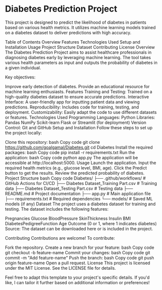 # Diabetes Prediction Project
This project is designed to predict the likelihood of diabetes in patients based on various health metrics. It utilizes machine learning models trained on a diabetes dataset to deliver predictions with high accuracy.

Table of Contents
Overview
Features
Technologies Used
Setup and Installation
Usage
Project Structure
Dataset
Contributing
License
Overview
The Diabetes Prediction Project aims to assist healthcare professionals in diagnosing diabetes early by leveraging machine learning. The tool takes various health parameters as input and outputs the probability of diabetes in a given individual.

Key objectives:

Improve early detection of diabetes.
Provide an educational resource for machine learning enthusiasts.
Features
Training and Testing: Trained on a high-quality diabetes dataset to ensure accurate predictions.
Interactive Interface: A user-friendly app for inputting patient data and viewing predictions.
Reproducibility: Includes code for training, testing, and deployment.
Customizability: Easily adapt the code to use different datasets or features.
Technologies Used
Programming Languages: Python
Libraries:
Pandas
NumPy
Scikit-learn
Flask or Streamlit (for deployment)
Version Control: Git and GitHub
Setup and Installation
Follow these steps to set up the project locally:

Clone this repository:
bash
Copy code
git clone https://github.com/goalgamal/Diabetes.git
cd Diabetes
Install the required packages:
bash
Copy code
pip install -r requirements.txt
Run the application:
bash
Copy code
python app.py
The application will be accessible at http://localhost:5000.
Usage
Launch the application.
Input the required health metrics (e.g., glucose level, BMI, age).
Click the Predict button to get the results.
Review the predicted probability of diabetes.
Project Structure
bash
Copy code
Diabetes/
├── .github/workflows/         # GitHub Actions for CI/CD
├── Diabetes Dataset_Training Part.csv  # Training data
├── Diabetes Dataset_Testing Part.csv   # Testing data
├── README.md                  # Project documentation
├── app.py                     # Main application file
├── requirements.txt           # Required dependencies
└── models/                    # Saved ML models (if any)
Dataset
The project uses a diabetes dataset for training and testing. The dataset includes the following features:

Pregnancies
Glucose
BloodPressure
SkinThickness
Insulin
BMI
DiabetesPedigreeFunction
Age
Outcome (0 or 1, where 1 indicates diabetes)
Source: The dataset can be downloaded here or is included in the project.

Contributing
Contributions are welcome! To contribute:

Fork the repository.
Create a new branch for your feature:
bash
Copy code
git checkout -b feature-name
Commit your changes:
bash
Copy code
git commit -m "Add feature-name"
Push the branch:
bash
Copy code
git push origin feature-name
Open a pull request.
License
This project is licensed under the MIT License. See the LICENSE file for details.

Feel free to adapt this template to your project's specific details. If you'd like, I can tailor it further based on additional information or preferences!
